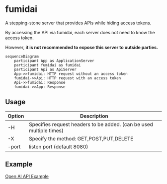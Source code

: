# fumidai

A stepping-stone server that provides APIs while hiding access tokens.

By accessing the API via fumidai, each server does not need to know the access token.

However, **it is not recommended to expose this server to outside parties.**

```mermaid
sequenceDiagram
    participant App as ApplicationServer
    participant fumidai as fumidai
    participant Api as ApiServer
    App->>fumidai: HTTP request without an access token
    fumidai->>Api: HTTP request with an access token
    Api->>fumidai: Response
    fumidai->>App: Response
```  

## Usage

|  Option  |  Description  |
| ---- | ---- |
|  -H  |  Specifies request headers to be added. (can be used multiple times) |
|  -X  |  Specify the method: GET,POST,PUT,DELETE  |
|  -port  |  listen port (default 8080) |



## Example

[Open AI API Example](https://github.com/kurehajime/fumidai/tree/main/sample/openai)
